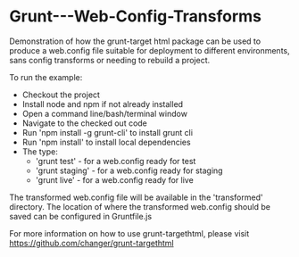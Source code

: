 Grunt---Web-Config-Transforms
=============================
Demonstration of how the grunt-target html package can be used to produce a web.config file suitable for deployment to different environments, sans config transforms or needing to rebuild a project.

To run the example:
- Checkout the project
- Install node and npm if not already installed
- Open a command line/bash/terminal window
- Navigate to the checked out code
- Run 'npm install -g grunt-cli' to install grunt cli
- Run 'npm install' to install local dependencies
- The type:
  - 'grunt test' - for a web.config ready for test
  - 'grunt staging' - for a web.config ready for staging
  - 'grunt live' - for a web.config ready for live
  
The transformed web.config file will be available in the 'transformed' directory. The location of where the transformed web.config should be saved can be configured in Gruntfile.js

For more information on how to use grunt-targethtml, please visit https://github.com/changer/grunt-targethtml
